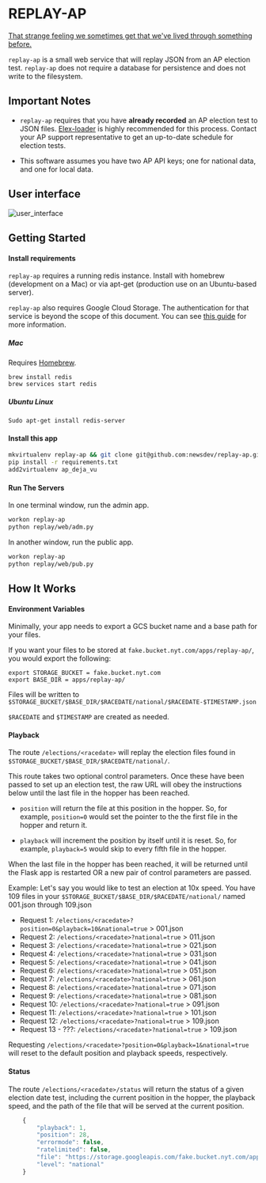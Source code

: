 # REPLAY-AP
[That strange feeling we sometimes get that we've lived through something before.](https://www.youtube.com/watch?v=G2eUopy9sd8)

`replay-ap` is a small web service that will replay JSON from an AP election test. `replay-ap` does not require a database for persistence and does not write to the filesystem.

## Important Notes
* `replay-ap` requires that you have **already recorded** an AP election test to JSON files. [Elex-loader](https://github.com/newsdev/elex-loader/) is highly recommended for this process. Contact your AP support representative to get an up-to-date schedule for election tests.

* This software assumes you have two AP API keys; one for national data, and one for local data.

## User interface
![user_interface](https://user-images.githubusercontent.com/109988/41559986-ba63e4a0-7313-11e8-9200-381512097225.png)

## Getting Started
#### Install requirements

`replay-ap` requires a running redis instance. Install with homebrew (development on a Mac) or via apt-get (production use on an Ubuntu-based server).

`replay-ap` also requires Google Cloud Storage. The authentication for that service is beyond the scope of this document. You can see [this guide](https://cloud.google.com/storage/docs/authentication) for more information.

##### Mac
Requires [Homebrew](http://brew.sh/index.html).

```
brew install redis
brew services start redis
```

##### Ubuntu Linux
```
Sudo apt-get install redis-server
```

#### Install this app
```bash
mkvirtualenv replay-ap && git clone git@github.com:newsdev/replay-ap.git && cd replay-ap
pip install -r requirements.txt
add2virtualenv ap_deja_vu
```

#### Run The Servers
In one terminal window, run the admin app.
```bash
workon replay-ap
python replay/web/adm.py
```

In another window, run the public app.
```bash
workon replay-ap
python replay/web/pub.py
```

## How It Works

#### Environment Variables
Minimally, your app needs to export a GCS bucket name and a base path for your files.

If you want your files to be stored at `fake.bucket.nyt.com/apps/replay-ap/`, you would export the following:

```
export STORAGE_BUCKET = fake.bucket.nyt.com 
export BASE_DIR = apps/replay-ap/
```

Files will be written to `$STORAGE_BUCKET/$BASE_DIR/$RACEDATE/national/$RACEDATE-$TIMESTAMP.json`

`$RACEDATE` and `$TIMESTAMP` are created as needed.

#### Playback

The route `/elections/<racedate>` will replay the election files found in
`$STORAGE_BUCKET/$BASE_DIR/$RACEDATE/national/`.

This route takes two optional control parameters. Once these have been passed to set
up an election test, the raw URL will obey the instructions below until the last
file in the hopper has been reached.

* `position` will return the file at this position in the hopper. So, for example,
`position=0` would set the pointer to the the first file in the hopper and return it.

* `playback` will increment the position by itself until it is reset. So, for example, 
`playback=5` would skip to every fifth file in the hopper.

When the last file in the hopper has been reached, it will be returned until the Flask
app is restarted OR a new pair of control parameters are passed.

Example: Let's say you would like to test an election at 10x speed. You have 109
files in your `$STORAGE_BUCKET/$BASE_DIR/$RACEDATE/national/` named 001.json through 109.json

* Request 1: `/elections/<racedate>?position=0&playback=10&national=true` > 001.json
* Request 2: `/elections/<racedate>?national=true` > 011.json
* Request 3: `/elections/<racedate>?national=true` > 021.json
* Request 4: `/elections/<racedate>?national=true` > 031.json
* Request 5: `/elections/<racedate>?national=true` > 041.json
* Request 6: `/elections/<racedate>?national=true` > 051.json
* Request 7: `/elections/<racedate>?national=true` > 061.json
* Request 8: `/elections/<racedate>?national=true` > 071.json
* Request 9: `/elections/<racedate>?national=true` > 081.json
* Request 10: `/elections/<racedate>?national=true` > 091.json
* Request 11: `/elections/<racedate>?national=true` > 101.json
* Request 12: `/elections/<racedate>?national=true` > 109.json
* Request 13 - ???: `/elections/<racedate>?national=true` > 109.json

Requesting `/elections/<racedate>?position=0&playback=1&national=true` will reset to the default position
and playback speeds, respectively.

#### Status

The route `/elections/<racedate>/status` will return the status of a given
election date test, including the current position in the hopper, the
playback speed, and the path of the file that will be served at the current
position.

```javascript
    {
        "playback": 1, 
        "position": 28, 
        "errormode": false, 
        "ratelimited": false, 
        "file": "https://storage.googleapis.com/fake.bucket.nyt.com/apps/replay-ap/2018-06-19/national/2018-06-19-1529338461.json", 
        "level": "national"
    }
```